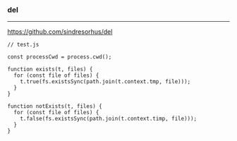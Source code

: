 ### del
---
https://github.com/sindresorhus/del

```JS
// test.js

const processCwd = process.cwd();

function exists(t, files) {
  for (const file of files) {
    t.true(fs.existsSync(path.join(t.context.tmp, file)));
  }
}

function notExists(t, files) {
  for (const file of files) {
    t.false(fs.existsSync(path.join(t.context.timp, file)));
  }
}




```

```
```

```
```


